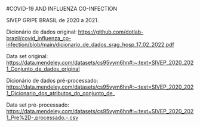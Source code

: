 #COVID-19 AND INFLUENZA CO-INFECTION

SIVEP GRIPE BRASIL de 2020 a 2021. 

Dicionário de dados original: https://github.com/dotlab-brazil/covid_influenza_co-infection/blob/main/dicionario_de_dados_srag_hosp_17_02_2022.pdf

Data set original: https://data.mendeley.com/datasets/cs95vym6hn#:~:text=SIVEP_2020_2021_Conjunto_de_dados_original

Dicionário de dados pré-processado: https://data.mendeley.com/datasets/cs95vym6hn#:~:text=SIVEP_2020_2021_Dicionario_dos_atributos_do_conjunto_de_

Data set pré-processado: https://data.mendeley.com/datasets/cs95vym6hn#:~:text=SIVEP_2020_2021_Pre%2D-,processado,-.csv
